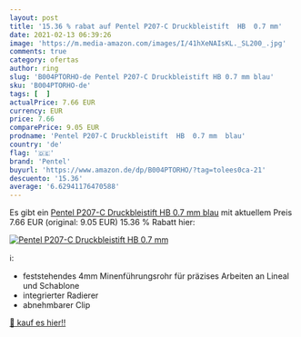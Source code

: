 ```yaml
---
layout: post
title: '15.36 % rabat auf Pentel P207-C Druckbleistift  HB  0.7 mm'
date: 2021-02-13 06:39:26
image: 'https://m.media-amazon.com/images/I/41hXeNAIsKL._SL200_.jpg'
comments: true
category: ofertas
author: ring
slug: 'B004PTORHO-de Pentel P207-C Druckbleistift HB 0.7 mm blau'
sku: 'B004PTORHO-de'
tags: [  ]
actualPrice: 7.66 EUR
currency: EUR
price: 7.66
comparePrice: 9.05 EUR
prodname: 'Pentel P207-C Druckbleistift  HB  0.7 mm  blau'
country: 'de'
flag: '🇩🇪'
brand: 'Pentel'
buyurl: 'https://www.amazon.de/dp/B004PTORHO/?tag=tolees0ca-21'
descuento: '15.36'
average: '6.62941176470588'
---
```


Es gibt ein [Pentel P207-C Druckbleistift  HB  0.7 mm  blau](https://www.amazon.de/dp/B004PTORHO/?tag=tolees0ca-21) mit aktuellem Preis 7.66 EUR (original: 9.05 EUR) 15.36 % Rabatt hier:

[![Pentel P207-C Druckbleistift  HB  0.7 mm](https://m.media-amazon.com/images/I/41hXeNAIsKL._SL200_.jpg)](https://www.amazon.de/dp/B004PTORHO/?tag=tolees0ca-21)

ℹ️:

- feststehendes 4mm Minenführungsrohr für präzises Arbeiten an Lineal und Schablone
- integrierter Radierer
- abnehmbarer Clip

[🛒 kauf es hier!!](https://www.amazon.de/dp/B004PTORHO/?tag=tolees0ca-21)

